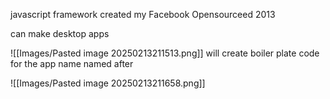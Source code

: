 
javascript framework
created my Facebook
Opensourceed 2013

can make desktop apps

![[Images/Pasted image 20250213211513.png]]
will create boiler plate code for the app name named after

![[Images/Pasted image 20250213211658.png]]